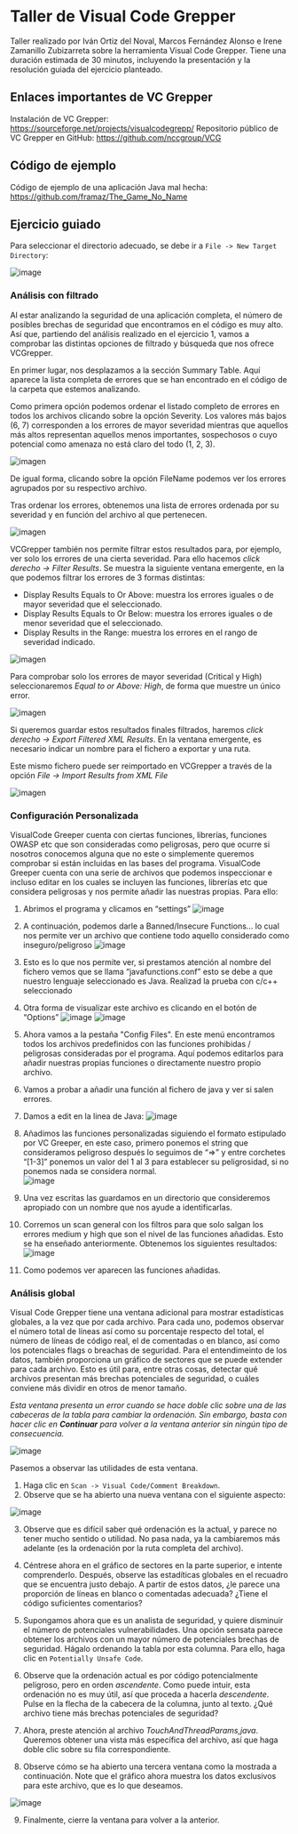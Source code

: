 # Taller de Visual Code Grepper

Taller realizado por Iván Ortiz del Noval, Marcos Fernández Alonso e Irene Zamanillo Zubizarreta sobre la herramienta
Visual Code Grepper. Tiene una duración estimada de 30 minutos, incluyendo la presentación y la resolución guiada del
ejercicio planteado.


## Enlaces importantes de VC Grepper
Instalación de VC Grepper: https://sourceforge.net/projects/visualcodegrepp/
Repositorio público de VC Grepper en GitHub: https://github.com/nccgroup/VCG

## Código de ejemplo
Código de ejemplo de una aplicación Java mal hecha: https://github.com/framaz/The_Game_No_Name 


## Ejercicio guiado

Para seleccionar el directorio adecuado, se debe ir a `File -> New Target Directory`:

![image](https://user-images.githubusercontent.com/80198607/206561947-ddc776c2-c40c-428c-8c24-c35410cf795b.png)

### Análisis con filtrado
Al estar analizando la seguridad de una aplicación completa, el número de posibles brechas de seguridad que encontramos en el código es muy alto. Así que, partiendo del análisis realizado en el ejercicio 1, vamos a comprobar las distintas opciones de filtrado y búsqueda que nos ofrece VCGrepper.

En primer lugar, nos desplazamos a la sección Summary Table. Aquí aparece la lista completa de errores que se han encontrado en el código de la carpeta que estemos analizando. 

Como primera opción podemos ordenar el listado completo de errores en todos los archivos clicando sobre la opción Severity. Los valores más bajos (6, 7) corresponden a los errores de mayor severidad mientras que aquellos más altos representan aquellos menos importantes, sospechosos o cuyo potencial como amenaza no está claro del todo (1, 2, 3).

![imagen](https://user-images.githubusercontent.com/91279004/206575208-e9123dd5-f8ca-46a1-8a4f-6b6bdbfaaa37.png)

De igual forma, clicando sobre la opción FileName podemos ver los errores agrupados por su respectivo archivo.

Tras ordenar los errores, obtenemos una lista de errores ordenada por su severidad y en función del archivo al que pertenecen.

![imagen](https://user-images.githubusercontent.com/91279004/206575334-9c05c904-fca2-4db1-bb40-2e457efa6faa.png)

VCGrepper también nos permite filtrar estos resultados para, por ejemplo, ver solo los errores de una cierta severidad. Para ello hacemos *click derecho -> Filter Results*.
Se muestra la siguiente ventana emergente, en la que podemos filtrar los errores de 3 formas distintas:

- Display Results Equals to Or Above: muestra los errores iguales o de mayor severidad que el seleccionado.
- Display Results  Equals to Or Below: muestra los errores iguales o de menor severidad que el seleccionado.
- Display Results in the Range: muestra los errores en el rango de severidad indicado.

![imagen](https://user-images.githubusercontent.com/91279004/206575446-0e525554-1415-4733-a907-b789b69b7ac2.png)

Para comprobar solo los errores de mayor severidad (Critical y High) seleccionaremos *Equal to or Above: High*, de forma que muestre un único error.

![imagen](https://user-images.githubusercontent.com/91279004/206575536-536aefb7-88b5-4414-9968-b2bb3e75e85d.png)

Si queremos guardar estos resultados finales filtrados, haremos *click derecho -> Export Filtered XML Results*. En la ventana emergente, es necesario indicar un nombre para el fichero a exportar y una ruta.

Este mismo fichero puede ser reimportado en VCGrepper a través de la opción *File -> Import Results from XML File*

![imagen](https://user-images.githubusercontent.com/91279004/206575767-2d9b6f2b-f36f-44c6-9a8e-a76554be18fd.png)


### Configuración Personalizada
VisualCode Greeper cuenta con ciertas funciones, librerías, funciones OWASP etc que son consideradas como peligrosas, pero que ocurre si nosotros conocemos alguna que no este o simplemente queremos comprobar si están incluidas en las bases del programa. VisualCode Greeper cuenta con una serie de archivos que podemos inspeccionar e incluso editar en los cuales se incluyen las funciones, librerías etc que considera peligrosas y nos permite añadir las nuestras propias.
Para ello:

1.	Abrimos el programa y clicamos en “settings”
 ![image](https://user-images.githubusercontent.com/105552988/206568797-ae79ed74-0404-4f71-8c4f-e0709c38f044.png)
 
2.	A continuación, podemos darle a Banned/Insecure Functions… lo cual nos permite ver un archivo que contiene todo aquello considerado como inseguro/peligroso
 ![image](https://user-images.githubusercontent.com/105552988/206568839-72c5ba1c-ae48-45d0-9073-3f41f7c13413.png)
 
3.	Esto es lo que nos permite ver, si prestamos atención al nombre del fichero vemos que se llama “javafunctions.conf” esto se debe a que nuestro lenguaje seleccionado es Java. Realizad la prueba con c/c++ seleccionado

4.	Otra forma de visualizar este archivo es clicando en el botón de “Options”
![image](https://user-images.githubusercontent.com/105552988/206568856-3818ca0c-db2c-4b6f-8d78-f3165ef60987.png)
![image](https://user-images.githubusercontent.com/105552988/206568904-3ad7e9fa-c3e9-48e0-a28c-979c2f55945e.png) 

5.	Ahora vamos a la pestaña "Config Files". En este menú encontramos todos los archivos predefinidos con las funciones prohibidas / peligrosas consideradas por el programa. Aquí podemos editarlos para añadir nuestras propias funciones o directamente nuestro propio archivo.

6.	Vamos a probar a añadir una función al fichero de java y ver si salen errores.

7.	Damos a edit en la linea de Java:
![image](https://user-images.githubusercontent.com/105552988/206569065-7ab6dd18-7c4a-4442-85aa-d53b22d3631f.png)

8.  Añadimos las funciones personalizadas siguiendo el formato estipulado por VC Greeper, en este caso, primero ponemos el string que consideramos peligroso después lo seguimos de “=>” y entre corchetes “[1-3]” ponemos un valor del 1 al 3 para establecer su peligrosidad, si no ponemos nada se considera normal.  
![image](https://user-images.githubusercontent.com/105552988/206569615-f655d3b7-35ed-4931-9f72-d5aff738edf6.png)

9.  Una vez escritas las guardamos en un directorio que consideremos apropiado con un nombre que nos ayude a identificarlas.
10.   Corremos un scan general con los filtros para que solo salgan los errores medium y high que son el nivel de las funciones añadidas. Esto se ha enseñado anteriormente. Obtenemos los siguientes resultados:
 ![image](https://user-images.githubusercontent.com/105552988/206569090-31eb505d-5d96-4dfd-9906-962df62b8489.png)

11.  Como podemos ver aparecen las funciones añadidas.

### Análisis global
Visual Code Grepper tiene una ventana adicional para mostrar estadísticas globales, a la vez que por cada archivo. Para cada uno, podemos observar el número total
de líneas así como su porcentaje respecto del total, el número de líneas de código real, el de comentadas o en blanco, así como los potenciales flags o breachas
de seguridad. Para el entendimeinto de los datos, también proporciona un gráfico de sectores que se puede extender para cada archivo. Esto es útil para, entre
otras cosas, detectar qué archivos presentan más brechas potenciales de seguridad, o cuáles conviene más dividir en otros de menor tamaño.

*Esta ventana presenta un error cuando se hace doble clic sobre una de las cabeceras de la tabla para cambiar la ordenación. Sin embargo, basta con hacer clic en
**Continuar** para volver a la ventana anterior sin ningún tipo de consecuencia.*

![image](https://user-images.githubusercontent.com/80198607/206596805-f20b4cef-ecea-4aeb-b62d-a40e7e7ebfe6.png)

Pasemos a observar las utilidades de esta ventana.

1. Haga clic en `Scan -> Visual Code/Comment Breakdown`.
2. Observe que se ha abierto una nueva ventana con el siguiente aspecto:

![image](https://user-images.githubusercontent.com/80198607/206597067-280ae8ff-b489-4cf5-be3a-a7065dd26a11.png)

3. Observe que es difícil saber qué ordenación es la actual, y parece no tener mucho sentido o utilidad. No pasa nada, ya la cambiaremos más adelante (es la
ordenación por la ruta completa del archivo).

4. Céntrese ahora en el gráfico de sectores en la parte superior, e intente comprenderlo. Después, observe las estadíticas globales en el recuadro que se
encuentra justo debajo. A partir de estos datos, ¿le parece una proporción de líneas en blanco o comentadas adecuada? ¿Tiene el código suficientes comentarios?

5. Supongamos ahora que es un analista de seguridad, y quiere disminuir el número de potenciales vulnerabilidades. Una opción sensata parece obtener los archivos
con un mayor número de potenciales brechas de seguridad. Hágalo ordenando la tabla por esta columna. Para ello, haga clic en `Potentially Unsafe Code`.

6. Observe que la ordenación actual es por código potencialmente peligroso, pero en orden *ascendente*. Como puede intuir, esta ordenación no es muy útil, así que
proceda a hacerla *descendente*. Pulse en la flecha de la cabecera de la columna, junto al texto. ¿Qué archivo tiene más brechas potenciales de seguridad?

7. Ahora, preste atención al archivo *TouchAndThreadParams,java*. Queremos obtener una vista más específica del archivo, así que haga doble clic sobre su fila correspondiente.

8. Observe cómo se ha abierto una tercera ventana como la mostrada a continuación. Note que el gráfico ahora muestra los datos exclusivos para este archivo, que es
lo que deseamos.

![image](https://user-images.githubusercontent.com/80198607/206598609-3303855a-cc98-4ea1-86e0-46583b0c1841.png)

9. Finalmente, cierre la ventana para volver a la anterior.
